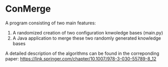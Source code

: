 # ConMerge
A program consisting of two main features:
1. A randomized creation of two configuration knwoledge bases (main.py)
2. A Java application to merge these two randomly generated knowledge bases

A detailed description of the algorithms can be found in the correponding paper:
https://link.springer.com/chapter/10.1007/978-3-030-55789-8_12
